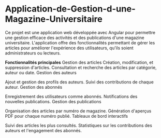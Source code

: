 # Application-de-Gestion-d-une-Magazine-Universitaire
Ce projet est une application web développée avec Angular pour permettre une gestion efficace des activités et des publications d'une magazine universitaire. L'application offre des fonctionnalités permettant de gérer les articles pour améliorer l'expérience des utilisateurs, qu'ils soient administrateurs ou lecteurs.

**Fonctionnalités principales**
Gestion des articles
Création, modification, et suppression d'articles.
Consultation et recherche des articles par catégorie, auteur ou date.
Gestion des auteurs

Ajout et gestion des profils des auteurs.
Suivi des contributions de chaque auteur.
Gestion des abonnés

Enregistrement des utilisateurs comme abonnés.
Notifications des nouvelles publications.
Gestion des publications

Organisation des articles par numéro de magazine.
Génération d'aperçus PDF pour chaque numéro publié.
Tableaux de bord interactifs

Suivi des articles les plus consultés.
Statistiques sur les contributions des auteurs et l'engagement des abonnés.
